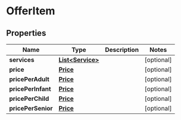 
# OfferItem

## Properties
Name | Type | Description | Notes
------------ | ------------- | ------------- | -------------
**services** | [**List&lt;Service&gt;**](Service.md) |  |  [optional]
**price** | [**Price**](Price.md) |  |  [optional]
**pricePerAdult** | [**Price**](Price.md) |  |  [optional]
**pricePerInfant** | [**Price**](Price.md) |  |  [optional]
**pricePerChild** | [**Price**](Price.md) |  |  [optional]
**pricePerSenior** | [**Price**](Price.md) |  |  [optional]



